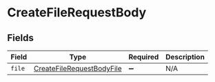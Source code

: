 # CreateFileRequestBody


## Fields

| Field                                                                             | Type                                                                              | Required                                                                          | Description                                                                       |
| --------------------------------------------------------------------------------- | --------------------------------------------------------------------------------- | --------------------------------------------------------------------------------- | --------------------------------------------------------------------------------- |
| `file`                                                                            | [CreateFileRequestBodyFile](../../models/operations/CreateFileRequestBodyFile.md) | :heavy_minus_sign:                                                                | N/A                                                                               |